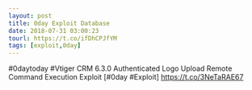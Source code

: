 ```yaml
---
layout: post
title: 0day Exploit Database
date: 2018-07-31 03:00:23
tourl: https://t.co/ifDhCPJfYM
tags: [exploit,0day]
---
```

#0daytoday #Vtiger CRM 6.3.0 Authenticated Logo Upload Remote Command Execution Exploit [#0day #Exploit] https://t.co/3NeTaRAE67